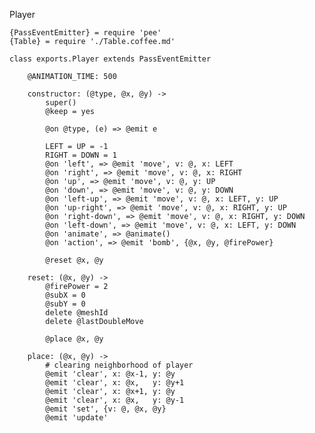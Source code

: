 Player

	{PassEventEmitter} = require 'pee'
	{Table} = require './Table.coffee.md'

	class exports.Player extends PassEventEmitter

		@ANIMATION_TIME: 500

		constructor: (@type, @x, @y) ->
			super()
			@keep = yes

			@on @type, (e) => @emit e

			LEFT = UP = -1
			RIGHT = DOWN = 1
			@on 'left', => @emit 'move', v: @, x: LEFT
			@on 'right', => @emit 'move', v: @, x: RIGHT
			@on 'up', => @emit 'move', v: @, y: UP
			@on 'down', => @emit 'move', v: @, y: DOWN
			@on 'left-up', => @emit 'move', v: @, x: LEFT, y: UP
			@on 'up-right', => @emit 'move', v: @, x: RIGHT, y: UP
			@on 'right-down', => @emit 'move', v: @, x: RIGHT, y: DOWN
			@on 'left-down', => @emit 'move', v: @, x: LEFT, y: DOWN
			@on 'animate', => @animate()
			@on 'action', => @emit 'bomb', {@x, @y, @firePower}

			@reset @x, @y

		reset: (@x, @y) ->
			@firePower = 2
			@subX = 0
			@subY = 0
			delete @meshId
			delete @lastDoubleMove

			@place @x, @y

		place: (@x, @y) ->
			# clearing neighborhood of player
			@emit 'clear', x: @x-1, y: @y
			@emit 'clear', x: @x,   y: @y+1
			@emit 'clear', x: @x+1, y: @y
			@emit 'clear', x: @x,   y: @y-1
			@emit 'set', {v: @, @x, @y}
			@emit 'update'
